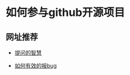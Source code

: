 # 如何参与github开源项目

## 网址推荐

- [提问的智慧](https://github.com/ryanhanwu/How-To-Ask-Questions-The-Smart-Way/blob/master/README-zh_CN.md)

- [如何有效的报bug](https://www.chiark.greenend.org.uk/~sgtatham/bugs-cn.html)